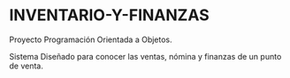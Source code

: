 # INVENTARIO-Y-FINANZAS
Proyecto Programación Orientada a Objetos.

Sistema Diseñado para conocer las ventas, nómina y finanzas de un punto de venta.
